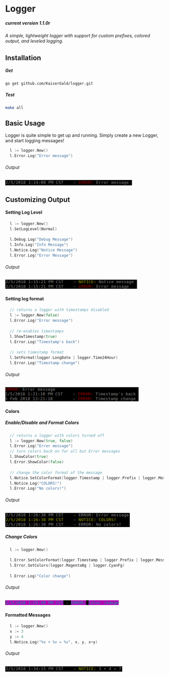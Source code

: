 
# Logger
##### current version 1.1.0r
###### A simple, lightweight logger with support for custom prefixes, colored output, and leveled logging.

Installation
------

##### Get

```bash
go get github.com/KaiserGald/logger.git
```

##### Test

```bash
make all
```


Basic Usage
--------------

Logger is quite simple to get up and running. Simply create a new Logger, and start logging messages!

```go
  l := logger.New()
  l.Error.Log("Error message")
```

###### Output
![output](pics/basic.png)


Customizing Output
---

#### Setting Log Level

```go
  l := logger.New()
  l.SetLogLevel(Normal)

  l.Debug.Log("Debug Message")
  l.Info.Log("Info Message")
  l.Notice.Log("Notice Message")
  l.Error.Log("Error Message")  
```

###### Output
![output](pics/loglevel.png)

#### Setting log format

```go
  // returns a logger with timestamps disabled
  l := logger.New(false)    
  l.Error.Log("Error message")

  // re-enables timestamps
  l.ShowTimestamp(true)
  l.Error.Log("Timestamp's back")

  // sets timestamp format
  l.SetFormat(logger.LongDate | logger.Time24Hour)
  l.Error.Log("Timestamp change")
```

###### Output
![output](pics/timeformat.png)

#### Colors

##### Enable/Disable and Format Colors
```go
  // returns a logger with colors turned off
  l := logger.New(true, false)
  l.Error.Log("Error message")
  // turn colors back on for all but Error messages
  l.ShowColor(true)
  l.Error.ShowColor(false)

  // change the color format of the message
  l.Notice.SetColorFormat(logger.Timestamp | logger.Prefix | logger.Message)
  l.Notice.Log("COLORS!")
  l.Error.Log("No colors!")
```
###### Output
![output](pics/colorformat.png)

##### Change Colors
```go
  l := logger.New()

  l.Error.SetColorFormat(logger.Timestamp | logger.Prefix | logger.Message)
  l.Error.SetColors(logger.MagentaBg | logger.CyanFg)

  l.Error.Log("Color change")
```

###### Output
![output](pics/colorchange.png)

#### Formatted Messages
```go
  l := logger.New()
  x := 3
  y := 4
  l.Notice.Log("%v + %v = %v", x, y, x+y)
```
###### Output
![output](pics/printf.png)
